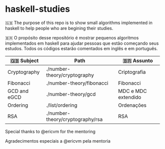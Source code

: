 # haskell-studies

🇬🇧
The purpose of this repo is to show small algorithms implemented in haskell to help people who are begining their studies.

🇧🇷
O propósito desse repositório é mostrar pequenos algoritmos implementados em haskell para ajudar pessoas que estão começando seus estudos.
Todos os códigos estarão comentados em inglês e em português.

| :gb: Subject  | Path | :brazil: Assunto  |
|-|-| -|
| Cryptography | ./number-theory/cryptography | Criptografia |
| Fibonacci | ./number-theory/fibonacci | Fibonacci |
| GCD and eGCD | ./number-theory/gcd | MDC e MDC extendido |
| Ordering | ./list/ordering | Ordenações |
| RSA | ./number-theory/cryptography/rsa | RSA |

Special thanks to @ericvm for the mentoring

Agradecimentos especiais a @ericvm pela mentoria 
